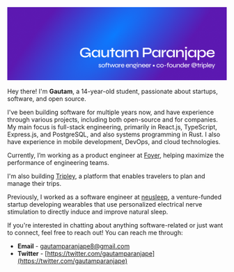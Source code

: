 <img src="./assets/banner.png" />

Hey there! I'm **Gautam**, a 14-year-old student, passionate about startups, software, and open source.

I've been building software for multiple years now, and have experience through various projects, including both open-source and for companies. My main focus is full-stack engineering, primarily in React.js, TypeScript, Express.js, and PostgreSQL, and also systems programming in Rust. I also have experience in mobile development, DevOps, and cloud technologies.

Currently, I’m working as a product engineer at [Foyer](https://foyer.work), helping maximize the performance of engineering teams.

I'm also building [Tripley](https://tripley.app/), a platform that enables travelers to plan and manage their trips.

Previously, I worked as a software engineer at [neusleep](https://neusleep.com), a venture-funded startup developing wearables that use personalized electrical nerve stimulation to directly induce and improve natural sleep.

If you're interested in chatting about anything software-related or just want to connect, feel free to reach out! You can reach me through:

* **Email** - [gautamparanjape8@gmail.com](mailto:gautamparanjape8@gmail.com)
* **Twitter** - [https://twitter.com/gautamparanjape](https://twitter.com/gautamparanjape)
